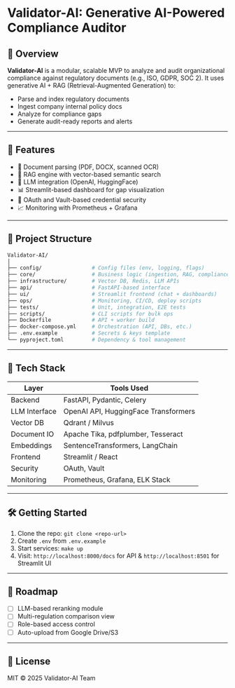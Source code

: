 # Validator-AI: Generative AI-Powered Compliance Auditor

## 🚀 Overview
**Validator-AI** is a modular, scalable MVP to analyze and audit organizational compliance against regulatory documents (e.g., ISO, GDPR, SOC 2). It uses generative AI + RAG (Retrieval-Augmented Generation) to:

- Parse and index regulatory documents
- Ingest company internal policy docs
- Analyze for compliance gaps
- Generate audit-ready reports and alerts

---

## 🔧 Features
- 📄 Document parsing (PDF, DOCX, scanned OCR)
- 🧠 RAG engine with vector-based semantic search
- 🤖 LLM integration (OpenAI, HuggingFace)
- 📊 Streamlit-based dashboard for gap visualization
- 🔐 OAuth and Vault-based credential security
- 📈 Monitoring with Prometheus + Grafana

---

## 🧱 Project Structure
```bash
Validator-AI/
│
├── config/                # Config files (env, logging, flags)
├── core/                  # Business logic (ingestion, RAG, compliance)
├── infrastructure/        # Vector DB, Redis, LLM APIs
├── api/                   # FastAPI-based interface
├── ui/                    # Streamlit frontend (chat + dashboards)
├── ops/                   # Monitoring, CI/CD, deploy scripts
├── tests/                 # Unit, integration, E2E tests
├── scripts/               # CLI scripts for bulk ops
├── Dockerfile             # API + worker build
├── docker-compose.yml     # Orchestration (API, DBs, etc.)
├── .env.example           # Secrets & keys template
└── pyproject.toml         # Dependency & tool management
```

---

## 🔄 Tech Stack
| Layer           | Tools Used                            |
|----------------|----------------------------------------|
| Backend        | FastAPI, Pydantic, Celery              |
| LLM Interface  | OpenAI API, HuggingFace Transformers   |
| Vector DB      | Qdrant / Milvus                        |
| Document IO    | Apache Tika, pdfplumber, Tesseract     |
| Embeddings     | SentenceTransformers, LangChain        |
| Frontend       | Streamlit / React                      |
| Security       | OAuth, Vault                           |
| Monitoring     | Prometheus, Grafana, ELK Stack         |

---

## 🛠️ Getting Started
1. Clone the repo: `git clone <repo-url>`
2. Create `.env` from `.env.example`
3. Start services: `make up`
4. Visit: `http://localhost:8000/docs` for API & `http://localhost:8501` for Streamlit UI

---

## 📌 Roadmap
- [ ] LLM-based reranking module
- [ ] Multi-regulation comparison view
- [ ] Role-based access control
- [ ] Auto-upload from Google Drive/S3

---

## 📄 License
MIT © 2025 Validator-AI Team
